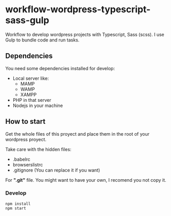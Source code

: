 # workflow-wordpress-typescript-sass-gulp
Workflow to develop wordpress projects with Typescript, Sass (scss). I use Gulp to bundle code and run tasks.


## Dependencies
You need some dependencies installed for develop:
- Local server like:
  - MAMP
  - WAMP
  - XAMPP
- PHP in that server
- Nodejs in your machine

## How to start
Get the whole files of this proyect and place them in the root of your wordpress proyect.

Take care with the hidden files:
- .babelrc
- browserslistrc
- .gitignore (You can replace it if you want)

For __".git"__ file. You might want to have your own, I recomend you not copy it.


### Develop
```
npm install
npm start
```

